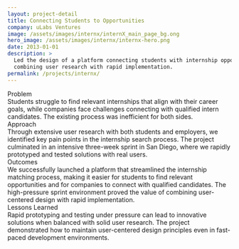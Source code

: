 ```yaml
---
layout: project-detail
title: Connecting Students to Opportunities
company: uLabs Ventures
image: /assets/images/internx/internX_main_page_bg.ong
hero_image: /assets/images/internx/internx-hero.png
date: 2013-01-01
description: >
  Led the design of a platform connecting students with internship opportunities,
  combining user research with rapid implementation.
permalink: /projects/internx/
---
```


<div class="project-grid">
  <div class="grid-headline">Problem</div>
  <div class="grid-content">
    Students struggle to find relevant internships that align with their career goals, while companies face challenges connecting with qualified intern candidates. The existing process was inefficient for both sides.
  </div>
  
  <div class="grid-headline">Approach</div>
  <div class="grid-content">
    Through extensive user research with both students and employers, we identified key pain points in the internship search process. The project culminated in an intensive three-week sprint in San Diego, where we rapidly prototyped and tested solutions with real users.
  </div>

  <div class="grid-headline">Outcomes</div>
  <div class="grid-content">
    We successfully launched a platform that streamlined the internship matching process, making it easier for students to find relevant opportunities and for companies to connect with qualified candidates. The high-pressure sprint environment proved the value of combining user-centered design with rapid implementation.
  </div>

  <div class="grid-headline">Lessons Learned</div>
  <div class="grid-content">
    Rapid prototyping and testing under pressure can lead to innovative solutions when balanced with solid user research. The project demonstrated how to maintain user-centered design principles even in fast-paced development environments.
  </div>
</div>